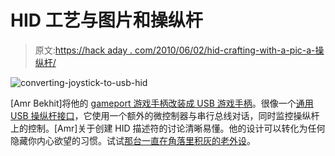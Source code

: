 # HID 工艺与图片和操纵杆

> 原文:[https://hack aday . com/2010/06/02/hid-crafting-with-a-pic-a-操纵杆/](https://hackaday.com/2010/06/02/hid-crafting-with-a-pic-and-a-joystick/)

![](../Images/c2a8d8fae74e5c7fd53da8ae0d6e95be.png "converting-joystick-to-usb-hid")

[Amr Bekhit]将他的 [gameport 游戏手柄改装成 USB 游戏手柄](http://helmpcb.com/Electronics/USBJoystick/USBJoystick.aspx)。很像一个[通用 USB 操纵杆接口](http://hackaday.com/2008/06/14/universal-joystick-usb-interface/)，它使用一个额外的微控制器与串行总线对话，同时监控操纵杆上的控制。[Amr]关于创建 HID 描述符的讨论清晰易懂。他的设计可以转化为任何隐藏你内心欲望的习惯。试试[那台一直在角落里积灰的老外设](http://hackaday.com/2008/07/19/usb-nes-controller-plus/)。